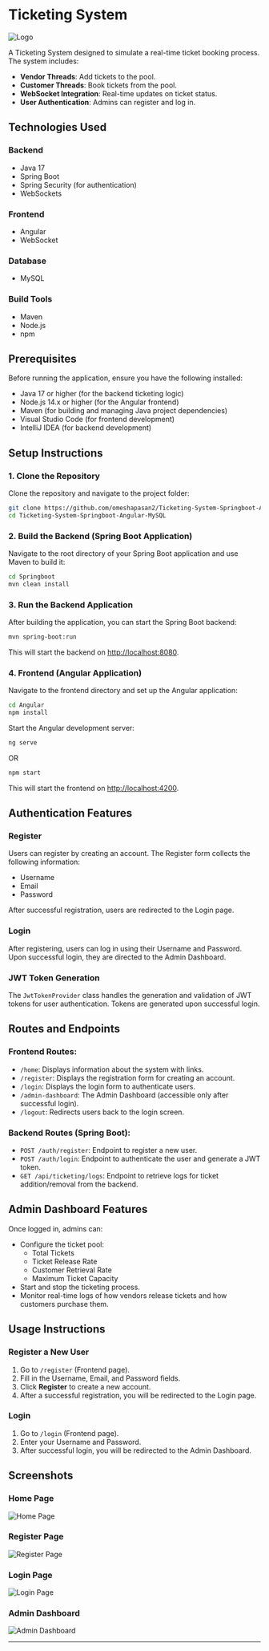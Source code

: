 # Ticketing System

![Logo](images/logo.png)

A Ticketing System designed to simulate a real-time ticket booking process. The system includes:

- **Vendor Threads**: Add tickets to the pool.
- **Customer Threads**: Book tickets from the pool.
- **WebSocket Integration**: Real-time updates on ticket status.
- **User Authentication**: Admins can register and log in.

## Technologies Used

### Backend
- Java 17
- Spring Boot
- Spring Security (for authentication)
- WebSockets

### Frontend
- Angular
- WebSocket

### Database
- MySQL

### Build Tools
- Maven
- Node.js
- npm

## Prerequisites
Before running the application, ensure you have the following installed:
- Java 17 or higher (for the backend ticketing logic)
- Node.js 14.x or higher (for the Angular frontend)
- Maven (for building and managing Java project dependencies)
- Visual Studio Code (for frontend development)
- IntelliJ IDEA (for backend development)

## Setup Instructions

### 1. Clone the Repository
Clone the repository and navigate to the project folder:

```bash
git clone https://github.com/omeshapasan2/Ticketing-System-Springboot-Angular-MySQL.git
cd Ticketing-System-Springboot-Angular-MySQL
```

### 2. Build the Backend (Spring Boot Application)
Navigate to the root directory of your Spring Boot application and use Maven to build it:

```bash
cd Springboot
mvn clean install
```

### 3. Run the Backend Application
After building the application, you can start the Spring Boot backend:

```bash
mvn spring-boot:run
```
This will start the backend on [http://localhost:8080](http://localhost:8080).

### 4. Frontend (Angular Application)
Navigate to the frontend directory and set up the Angular application:

```bash
cd Angular
npm install
```

Start the Angular development server:

```bash
ng serve
```
OR

```bash
npm start
```
This will start the frontend on [http://localhost:4200](http://localhost:4200).

## Authentication Features

### Register
Users can register by creating an account. The Register form collects the following information:
- Username
- Email
- Password

After successful registration, users are redirected to the Login page.

### Login
After registering, users can log in using their Username and Password. Upon successful login, they are directed to the Admin Dashboard.

### JWT Token Generation
The `JwtTokenProvider` class handles the generation and validation of JWT tokens for user authentication. Tokens are generated upon successful login.

## Routes and Endpoints

### Frontend Routes:
- `/home`: Displays information about the system with links.
- `/register`: Displays the registration form for creating an account.
- `/login`: Displays the login form to authenticate users.
- `/admin-dashboard`: The Admin Dashboard (accessible only after successful login).
- `/logout`: Redirects users back to the login screen.

### Backend Routes (Spring Boot):
- `POST /auth/register`: Endpoint to register a new user.
- `POST /auth/login`: Endpoint to authenticate the user and generate a JWT token.
- `GET /api/ticketing/logs`: Endpoint to retrieve logs for ticket addition/removal from the backend.

## Admin Dashboard Features
Once logged in, admins can:

- Configure the ticket pool:
  - Total Tickets
  - Ticket Release Rate
  - Customer Retrieval Rate
  - Maximum Ticket Capacity
- Start and stop the ticketing process.
- Monitor real-time logs of how vendors release tickets and how customers purchase them.

## Usage Instructions

### Register a New User
1. Go to `/register` (Frontend page).
2. Fill in the Username, Email, and Password fields.
3. Click **Register** to create a new account.
4. After a successful registration, you will be redirected to the Login page.

### Login
1. Go to `/login` (Frontend page).
2. Enter your Username and Password.
3. After successful login, you will be redirected to the Admin Dashboard.

## Screenshots

### Home Page
![Home Page](images/home-page.png)

### Register Page
![Register Page](images/register-page.png)

### Login Page
![Login Page](images/login-page.png)

### Admin Dashboard
![Admin Dashboard](images/dashboard-page.png)

---